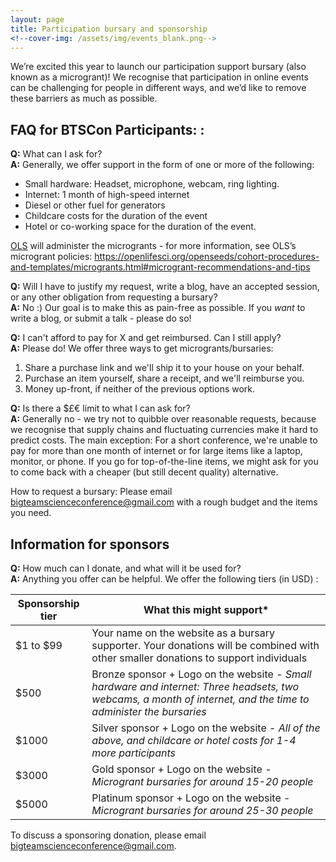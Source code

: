 ```yaml
---
layout: page
title: Participation bursary and sponsorship
<!--cover-img: /assets/img/events_blank.png-->
---
```


We’re excited this year to launch our participation support bursary (also known as a microgrant)! We recognise that participation in online events can be challenging for people in different ways, and we’d like to remove these barriers as much as possible. 

## FAQ for BTSCon Participants: :

**Q:** What can I ask for?  
**A:** Generally, we offer support in the form of one or more of the following: 
- Small hardware: Headset, microphone, webcam, ring lighting.
- Internet: 1 month of high-speed internet 
- Diesel or other fuel for generators
- Childcare costs for the duration of the event
- Hotel or co-working space for the duration of the event. 

[OLS](https://we-are-ols.org) will administer the microgrants - for more information, see OLS’s microgrant policies: https://openlifesci.org/openseeds/cohort-procedures-and-templates/microgrants.html#microgrant-recommendations-and-tips 

**Q:** Will I have to justify my request, write a blog, have an accepted session, or any other obligation from requesting a bursary?    
**A:** No :) Our goal is to make this as pain-free as possible. If you _want_ to write a blog, or submit a talk - please do so! 

**Q:** I can't afford to pay for X and get reimbursed. Can I still apply?   
**A:** Please do! We offer three ways to get microgrants/bursaries:
1. Share a purchase link and we'll ship it to your house on your behalf. 
2. Purchase an item yourself, share a receipt, and we'll reimburse you. 
3. Money up-front, if neither of the previous options work. 

**Q:** Is there a $£€ limit to what I can ask for?   
**A:** Generally no - we try not to quibble over reasonable requests, because we recognise that supply chains and fluctuating currencies make it hard to predict costs. The main exception: For a short conference, we're unable to pay for more than one month of internet or for large items like a laptop, monitor, or phone. If you go for top-of-the-line items, we might ask for you to come back with a cheaper (but still decent quality) alternative. 
  
How to request a bursary: Please email bigteamscienceconference@gmail.com with a rough budget and the items you need. 
  
## Information for sponsors  

**Q:** How much can I donate, and what will it be used for?   
**A:** Anything you offer can be helpful. We offer the following tiers (in USD) : 

| Sponsorship tier | What this might support*  | 
| -------- | -------- | 
| $1 to $99 | Your name on the website as a bursary supporter. Your donations will be combined with other smaller donations to support individuals  | 
|$500 | Bronze sponsor + Logo on the website - *Small hardware and internet: Three headsets, two webcams, a month of internet, and the time to administer the bursaries*  |
|$1000|Silver sponsor + Logo on the website - *All of the above, and childcare or hotel costs for 1-4 more participants* |
|$3000| Gold sponsor + Logo on the website - *Microgrant bursaries for around 15-20 people* |
|$5000| Platinum sponsor + Logo on the website - *Microgrant bursaries for around 25-30 people* |

To discuss a sponsoring donation, please email bigteamscienceconference@gmail.com.
